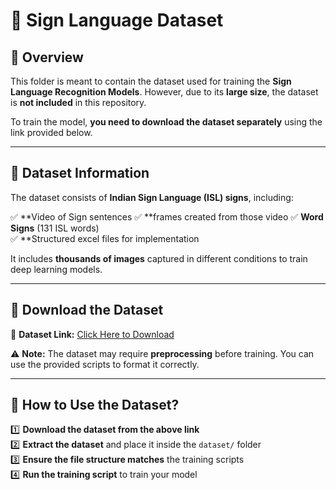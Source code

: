 # 📂 Sign Language Dataset

## 📌 Overview

This folder is meant to contain the dataset used for training the **Sign Language Recognition Models**. However, due to its **large size**, the dataset is **not included** in this repository.  

To train the model, **you need to download the dataset separately** using the link provided below.  

---

## 📌 Dataset Information  

The dataset consists of **Indian Sign Language (ISL) signs**, including:  

✅ **Video of Sign sentences 
✅ **frames created from those video 
✅ **Word Signs** (131 ISL words)  
✅ **Structured excel files for implementation

It includes **thousands of images** captured in different conditions to train deep learning models.  

---

## 📌 Download the Dataset  

🔗 **Dataset Link:** [Click Here to Download]((https://data.mendeley.com/datasets/kcmpdxky7p/))  

⚠ **Note:** The dataset may require **preprocessing** before training. You can use the provided scripts to format it correctly.

---

## 📌 How to Use the Dataset?  

1️⃣ **Download the dataset from the above link**  
2️⃣ **Extract the dataset** and place it inside the `dataset/` folder  
3️⃣ **Ensure the file structure matches** the training scripts  
4️⃣ **Run the training script** to train your model  

